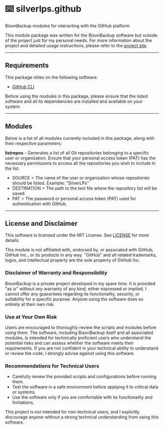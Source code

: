 # ⌨️ silverlps.github
BisonBackup modules for interacting with the GitHub platform

This module package was written for the BisonBackup software but outside of the project just for my personal needs. For more information about the project and detailed usage instructions, please refer to the [project site](https://github.com/SilverLPs/BisonBackup).

---

## Requirements
This package relies on the following software:
- [GitHub CLI](https://cli.github.com)

Before using the modules in this package, please ensure that the listed software and all its dependencies are installed and available on your system.

---

## Modules
Below is a list of all modules currently included in this package, along with their respective parameters:

**listrepos** - Generates a list of all Git repositories belonging to a specific user or organization. Ensure that your personal access token (PAT) has the necessary permissions to access all the repositories you wish to include in the list.
- SOURCE = The name of the user or organization whose repositories should be listed. Example: "SilverLPs"
- DESTINATION = The path to the text file where the repository list will be saved.
- PAT = The password or personal access token (PAT) used for authentication with GitHub.

---

## License and Disclaimer

This software is licensed under the MIT License. See [LICENSE](LICENSE) for more details.

This module is not affiliated with, endorsed by, or associated with GitHub, GitHub Inc., or its products in any way. "GitHub" and all related trademarks, logos, and intellectual property are the sole property of GitHub Inc.

### Disclaimer of Warranty and Responsibility

BisonBackup is a private project developed in my spare time. It is provided "as is" without any warranty of any kind, either expressed or implied. I cannot offer any guarantees regarding its functionality, security, or suitability for a specific purpose. Anyone using the software does so entirely at their own risk.

### Use at Your Own Risk

Users are encouraged to thoroughly review the scripts and modules before using them. The software, including BisonBackup itself and all associated modules, is intended for technically proficient users who understand the potential risks and can assess whether the software meets their requirements. If you are not confident in your technical ability to understand or review the code, I strongly advise against using this software.

### Recommendations for Technical Users

- Carefully review the provided scripts and configurations before running them.
- Test the software in a safe environment before applying it to critical data or systems. 
- Use the software only if you are comfortable with its functionality and limitations.

This project is not intended for non-technical users, and I explicitly discourage anyone without a strong technical understanding from using this software.
